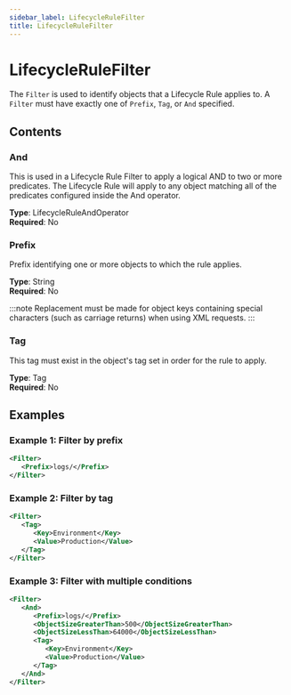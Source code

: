 ```yaml
---
sidebar_label: LifecycleRuleFilter
title: LifecycleRuleFilter
---
```


# LifecycleRuleFilter

The `Filter` is used to identify objects that a Lifecycle Rule applies to. A `Filter` must have exactly one of `Prefix`, `Tag`, or `And` specified.

## Contents

### And

This is used in a Lifecycle Rule Filter to apply a logical AND to two or more predicates. The Lifecycle Rule will apply to any object matching all of the predicates configured inside the And operator.

**Type**: LifecycleRuleAndOperator  
**Required**: No

### Prefix

Prefix identifying one or more objects to which the rule applies.

**Type**: String  
**Required**: No

:::note
Replacement must be made for object keys containing special characters (such as carriage returns) when using XML requests.
:::

### Tag

This tag must exist in the object's tag set in order for the rule to apply.

**Type**: Tag  
**Required**: No

## Examples

### Example 1: Filter by prefix

```xml
<Filter>
   <Prefix>logs/</Prefix>
</Filter>
```

### Example 2: Filter by tag

```xml
<Filter>
   <Tag>
      <Key>Environment</Key>
      <Value>Production</Value>
   </Tag>
</Filter>
```

### Example 3: Filter with multiple conditions

```xml
<Filter>
   <And>
      <Prefix>logs/</Prefix>
      <ObjectSizeGreaterThan>500</ObjectSizeGreaterThan>
      <ObjectSizeLessThan>64000</ObjectSizeLessThan>
      <Tag>
         <Key>Environment</Key>
         <Value>Production</Value>
      </Tag>
   </And>
</Filter>
``` 